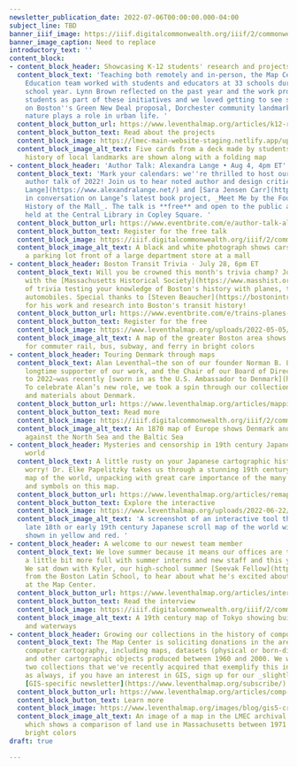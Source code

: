 ```yaml
---
newsletter_publication_date: 2022-07-06T00:00:00.000-04:00
subject_line: TBD
banner_iiif_image: https://iiif.digitalcommonwealth.org/iiif/2/commonwealth:3x817772t/29,218,2335,743/full/0/default.jpg
banner_image_caption: Need to replace
introductory_text: ''
content_block:
- content_block_header: Showcasing K-12 students' research and projects
  content_block_text: 'Teaching both remotely and in-person, the Map Center''s K-12
    Education team worked with students and educators at 33 schools during the 2021-22
    school year. Lynn Brown reflected on the past year and the work produced by local
    students as part of these initiatives and we loved getting to see student perspectives
    on Boston''s Green New Deal proposal, Dorchester community landmarks, and how
    nature plays a role in urban life. '
  content_block_button_url: https://www.leventhalmap.org/articles/k12-round-up/
  content_block_button_text: Read about the projects
  content_block_image: https://lmec-main-website-staging.netlify.app/uploads/2022-06-30/tour-your-boston-matthew-dickey.jpeg
  content_block_image_alt_text: Five cards from a deck made by students about the
    history of local landmarks are shown along with a folding map
- content_block_header: 'Author Talk: Alexandra Lange • Aug 4, 4pm ET'
  content_block_text: 'Mark your calendars: we''re thrilled to host our first in-person
    author talk of 2022! Join us to hear noted author and design critic [Alexandra
    Lange](https://www.alexandralange.net/) and [Sara Jensen Carr](https://camd.northeastern.edu/faculty/sara-jensen-carr/)
    in conversation on Lange’s latest book project, _Meet Me by the Fountain: An Inside
    History of the Mall_. The talk is **free** and open to the public and will be
    held at the Central Library in Copley Square. '
  content_block_button_url: https://www.eventbrite.com/e/author-talk-alexandra-lange-on-meet-me-by-the-fountain-tickets-373389186107?aff=July7Newsletter
  content_block_button_text: Register for the free talk
  content_block_image: https://iiif.digitalcommonwealth.org/iiif/2/commonwealth:0g354t14z/full/,1200/0/default.jpg
  content_block_image_alt_text: A black and white photograph shows cars parked in
    a parking lot front of a large department store at a mall
- content_block_header: Boston Transit Trivia · July 28, 6pm ET
  content_block_text: Will you be crowned this month's trivia champ? Join us, along
    with the [Massachusetts Historical Society](https://www.masshist.org/), for night
    of trivia testing your knowledge of Boston's history with planes, trains, and
    automobiles. Special thanks to [Steven Beaucher](https://bostonintransit.com/)
    for his work and research into Boston's transit history!
  content_block_button_url: https://www.eventbrite.com/e/trains-planes-and-automobiles-boston-transit-trivia-tickets-334668411227?aff=July7Newsletter
  content_block_button_text: Register for the free
  content_block_image: https://www.leventhalmap.org/uploads/2022-05-05/transit.jpeg
  content_block_image_alt_text: A map of the greater Boston area shows transit routes
    for commuter rail, bus, subway, and ferry in bright colors
- content_block_header: Touring Denmark through maps
  content_block_text: Alan Leventhal—the son of our founder Norman B. Leventhal, a
    longtime supporter of our work, and the Chair of our Board of Directors from 2020
    to 2022—was recently [sworn in as the U.S. Ambassador to Denmark](https://www.majorityleader.gov/content/hoyer-statement-senate-confirmation-alan-leventhal-ambassador-denmark).
    To celebrate Alan’s new role, we took a spin through our collections to find maps
    and materials about Denmark.
  content_block_button_url: https://www.leventhalmap.org/articles/mapping-denmark/
  content_block_button_text: Read more
  content_block_image: https://iiif.digitalcommonwealth.org/iiif/2/commonwealth:x059cb25h/512,424,6080,2811/,1200/0/default.jpg
  content_block_image_alt_text: An 1870 map of Europe shows Denmark and Sweden set
    against the North Sea and the Baltic Sea
- content_block_header: Mysteries and censorship in 19th century Japanese map of the
    world
  content_block_text: A little rusty on your Japanese cartographic history? Not to
    worry! Dr. Elke Papelitzky takes us through a stunning 19th century Japanese manuscript
    map of the world, unpacking with great care importance of the many annotations
    and symbols on this map.
  content_block_button_url: https://www.leventhalmap.org/articles/remapping-the-world-in-japan/
  content_block_button_text: Explore the interactive
  content_block_image: https://www.leventhalmap.org/uploads/2022-06-22/japan_map_chat_screenshot.png
  content_block_image_alt_text: 'A screenshot of an interactive tool that shows a
    late 18th or early 19th century Japanese scroll map of the world with countries
    shown in yellow and red. '
- content_block_header: A welcome to our newest team member
  content_block_text: We love summer because it means our offices are typically just
    a little bit more full with summer interns and new staff and this year is no exception!
    We sat down with Kyler, our high-school summer [Seevak Fellow](http://www.learntoquestion.org/class/fellowship/)
    from the Boston Latin School, to hear about what he's excited about for his time
    at the Map Center.
  content_block_button_url: https://www.leventhalmap.org/articles/interview-with-kyler/
  content_block_button_text: Read the interview
  content_block_image: https://iiif.digitalcommonwealth.org/iiif/2/commonwealth:ht250b888/2091,3151,6519,3974/full/0/default.jpg
  content_block_image_alt_text: A 19th century map of Tokyo showing buildings, roads,
    and waterways
- content_block_header: Growing our collections in the history of computer cartography
  content_block_text: The Map Center is soliciting donations in the area of early
    computer cartography, including maps, datasets (physical or born-digital), papers,
    and other cartographic objects produced between 1960 and 2000. We wrote about
    two collections that we've recently acquired that exemplify this interest. (And
    as always, if you have an interest in GIS, sign up for our _slightly_ nerdier,
    [GIS-specific newsletter](https://www.leventhalmap.org/subscribe/)!)
  content_block_button_url: https://www.leventhalmap.org/articles/comp-cart-collections/
  content_block_button_text: Learn more
  content_block_image: https://www.leventhalmap.org/images/blog/gis5-crop.png
  content_block_image_alt_text: An image of a map in the LMEC archival collection
    which shows a comparison of land use in Massachusetts between 1971 and 1985 using
    bright colors
draft: true

---
```

